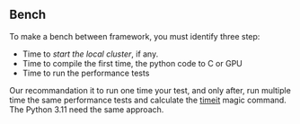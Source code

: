 ## Bench

To make a bench between framework, you must identify three step:
- Time to *start the local cluster*, if any.
- Time to compile the first time, the python code to C or GPU
- Time to run the performance tests

Our recommandation it to run one time your test, and only after, run multiple time the
same performance tests and calculate the
[timeit](https://ipython.readthedocs.io/en/stable/interactive/magics.html#magic-timeit)
magic command. The Python 3.11 need the same approach.

